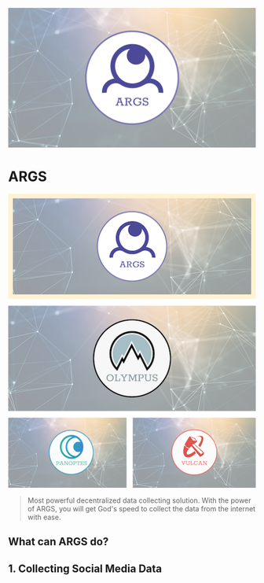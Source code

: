 ![image](https://github.com/argsdata/ARGS/blob/master/ARGS/ARGS_Backgound.png)

# ARGS
![image](https://github.com/argsdata/ARGS/blob/master/ARGS/Group%2014-3.png)
> Most powerful decentralized data collecting solution. With the power of ARGS,  you will get God's speed to collect the data from the internet with ease.  





## What can ARGS do?



## 1. Collecting Social Media Data

